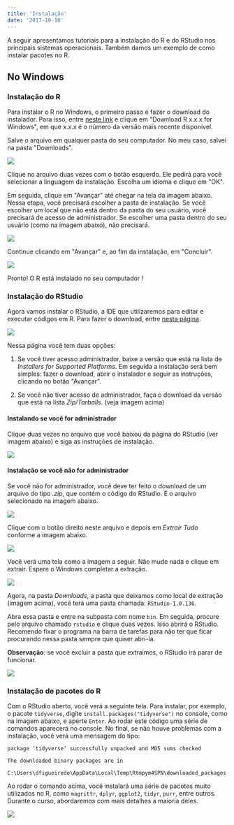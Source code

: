 ```yaml
---
title: 'Instalação'
date: '2017-10-10'
---
```






A seguir apresentamos tutoriais para a instalação do R e do RStudio nos principais sistemas operacionais. Também damos um exemplo de como instalar pacotes no R.



## No Windows



### Instalação do R

Para instalar o R no Windows, o primeiro passo é fazer o download do instalador. Para isso, entre [neste link](https://cran.r-project.org/bin/windows/base/) e clique em 
"Download R x.x.x for Windows", em que x.x.x é o número da versão mais recente disponível.

Salve o arquivo em qualquer pasta do seu computador. No meu caso, salvei na pasta "Downloads".

![](img/01-r-salvo.PNG)

Clique no arquivo duas vezes com o botão esquerdo. Ele pedirá para você selecionar a linguagem da instalação. Escolha um idioma e clique em "OK".

Em seguida, clique em "Avançar" até chegar na tela da imagem abaixo. Nessa etapa, você precisará escolher a pasta de instalação. Se você escolher um local que não está dentro da pasta do seu usuário, você precisará de acesso de administrador. Se escolher uma pasta dentro do seu usuário (como na imagem abaixo), não precisará.

![](img/06-r-pasta.PNG)

Continue clicando em "Avançar" e, ao fim da instalação, em "Concluir".

![](img/09-conclusao.PNG)

Pronto! O R está instalado no seu computador  !

### Instalação do RStudio

Agora vamos instalar o RStudio, a IDE que utilizaremos para editar e executar códigos em R. Para fazer o download, entre [nesta página](https://www.rstudio.com/products/rstudio/download/).

![](img/rstudio-download-opt.PNG)

Nessa página você tem duas opções:

1. Se você tiver acesso administrador, baixe a versão que está na lista de *Installers for Supported Platforms*.  Em seguida a instalação
será bem simples: fazer o download, abrir o instalador e seguir as instruções, clicando no botão "Avançar". 

2. Se você não tiver acesso de administrador, faça o download da versão
que está na lista *Zip/Tarballs*. (veja imagem acima)

#### Instalando se você for administrador

Clique duas vezes no arquivo que você baixou da página do RStudio (ver imagem abaixo) e siga as instruções de instalação.

![](img/rstudio-instalador.PNG)

#### Instalação se você não for administrador

Se você não for administrador, você deve ter feito o download de um arquivo do tipo *.zip*, que contém o código do RStudio. É o arquivo selecionado na imagem abaixo.

![](img/rstudio-zip.PNG)

Clique com o botão direito neste arquivo e depois em *Extrair Tudo* conforme a imagem abaixo.

![](img/rstudio-extrair.png)

Você verá uma tela como a imagem a seguir. Não mude nada e clique em extrair. Espere o Windows completar a extração.

![](img/extrair-tudo-rstudio.PNG)

Agora, na pasta *Downloads*, a pasta que deixamos como local de extração (imagem acima), você terá uma pasta chamada: `RStudio-1.0.136`. 

Abra essa pasta e entre na subpasta com nome `bin`. Em seguida, procure pelo arquivo chamado `rstudio` e clique duas vezes. Isso abrirá o RStudio. Recomendo fixar o programa na barra de tarefas  para não ter que ficar procurando nessa pasta sempre que quiser abri-la. 

**Observação**: se você excluir a pasta que extraímos, o RStudio irá parar de funcionar.

![](img/rstudio-bin.PNG)

### Instalação de pacotes do R

Com o RStudio aberto, você verá a seguinte tela. Para instalar, por exemplo, o pacote `tidyverse`, digite `install.packages("tidyverse")` no console, como na imagem abaixo, e aperte `Enter`. Ao rodar este código uma série de comandos aparecerá no console. No final, se não houve problemas com a instalação, você verá uma mensagem do tipo:

```
package ‘tidyverse’ successfully unpacked and MD5 sums checked

The downloaded binary packages are in
	C:\Users\dfigueiredo\AppData\Local\Temp\Rtmpym4SPN\downloaded_packages
```

Ao rodar o comando acima, você instalará uma série de pacotes muito utilizados no R, como `magrittr`, `dplyr`, `ggplot2`, `tidyr`, `purr`, entre outros. Durante o curso, abordaremos com mais detalhes a maioria deles.

![](img/rstudio-tidyverse.PNG)







